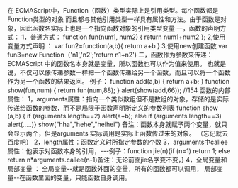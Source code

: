 在 ECMAScript中，Function（函数）类型实际上是引用类型。每个函数都是Function类型的对象
而且都与其他引用类型一样具有属性和方法。由于函数是对象，因此函数名实际上也是一个指向函数对象的引用类型变量
一，函数的声明方式：
1，普通方式：  function fun(num1, num2)   {  return  num1+num2 };
2,使用变量方式声明 ： var fun2=function(a,b){ return a+b }
3,使用new创建函数 var fun3=new Function（'n1','n2';'return n1+n2')
二，函数作为参数来传递：
ECMAScript 中的函数名本身就是变量，所以函数也可以作为值来使用。 也就是说，不仅可以像传递参数一样把一个函数传递给另一个函数，而且可以将一个函数作为另一个函数的结果返回。
例子： function add(a,b) {
        return a+b;
    }
        function show(fun,num) {
            return fun(num,88);
        }
        alert(show(add,66));  //154
函数的内部属性：
1，arguments属性：指向一个类似数组但不是数组的对象，存储的是实际传递给函数的参数，而不是局限于函数声明所定义的参数列表
 function show (a,b) { if (arguments.length==2) alert(a+b); else if (arguments.length==3) alert(.....)}  show("hha","hehe","heihei") 备注：函数本身就赋予两个变量，就只会显示两个，但是arguments 实际调用是实际上函数传过来的对象。 （忘记就去百度吧）
2，length属性：函数定义时所指定参数的个数
3，arguments中callee属性：他表示对函数本身的引用，---例子：function jie(n){if (n=1) return 1; else return n*arguments.callee(n-1)备注：无论前面jie名字变不变，}
4，全局变量和局部变量 ：  全局变量--就是函数外面的变量，所有的函数都可以调用，  局部变量--在函数里面的变量，只能函数自身调用。
